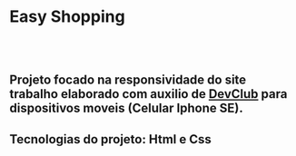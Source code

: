 <h1>Easy Shopping</h1>
<br>
<br>

<h2>Projeto focado na responsividade do site trabalho elaborado com auxilio de <a href="https://rodolfomori.com.br/devclub">DevClub</a> para dispositivos moveis (Celular Iphone SE).</h2>
<h2>Tecnologias do projeto: Html e Css</h2>

